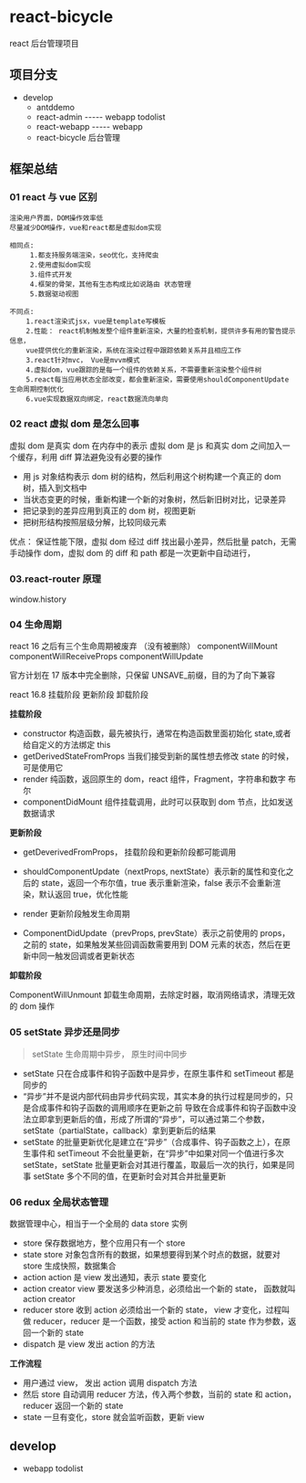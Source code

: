# react-bicycle

react 后台管理项目



## 项目分支

- develop
  - antddemo
  - react-admin ----- webapp todolist
  - react-webapp ----- webapp
  - react-bicycle  后台管理
## 框架总结

### 01 react 与 vue 区别

```
渲染用户界面，DOM操作效率低
尽量减少DOM操作，vue和react都是虚拟dom实现

相同点:
     1.都支持服务端渲染，seo优化，支持爬虫
     2.使用虚拟dom实现
     3.组件式开发
     4.框架的骨架，其他有生态构成比如说路由 状态管理
     5.数据驱动视图

不同点:
    1.react渲染式jsx，vue是template写模板
    2.性能： react机制触发整个组件重新渲染，大量的检查机制，提供许多有用的警告提示信息，
    vue提供优化的重新渲染，系统在渲染过程中跟踪依赖关系并且相应工作
    3.react针对mvc， Vue是mvvm模式
    4.虚拟dom，vue跟踪的是每一个组件的依赖关系，不需要重新渲染整个组件树
    5.react每当应用状态全部改变，都会重新渲染，需要使用shouldComponentUpdate 生命周期控制优化
    6.vue实现数据双向绑定，react数据流向单向
```

### 02 react 虚拟 dom 是怎么回事

虚拟 dom 是真实 dom 在内存中的表示
虚拟 dom 是 js 和真实 dom 之间加入一个缓存，利用 diff 算法避免没有必要的操作

- 用 js 对象结构表示 dom 树的结构，然后利用这个树构建一个真正的 dom 树，插入到文档中
- 当状态变更的时候，重新构建一个新的对象树，然后新旧树对比，记录差异
- 把记录到的差异应用到真正的 dom 树，视图更新
- 把树形结构按照层级分解，比较同级元素

优点： 保证性能下限，虚拟 dom 经过 diff 找出最小差异，然后批量 patch，无需手动操作 dom，虚拟 dom 的 diff 和 path 都是一次更新中自动进行，

### 03.react-router 原理

window.history

### 04 生命周期

react 16 之后有三个生命周期被废弃 （没有被删除）
componentWillMount
componentWillReceiveProps
componentWillUpdate

官方计划在 17 版本中完全删除，只保留 UNSAVE\_前缀，目的为了向下兼容

react 16.8 挂载阶段 更新阶段 卸载阶段

**挂载阶段**

- constructor 构造函数，最先被执行，通常在构造函数里面初始化 state,或者给自定义的方法绑定 this
- getDerivedStateFromProps 当我们接受到新的属性想去修改 state 的时候，可是使用它
- render 纯函数，返回原生的 dom，react 组件，Fragment，字符串和数字 布尔
- componentDidMount 组件挂载调用，此时可以获取到 dom 节点，比如发送数据请求

**更新阶段**

- getDeverivedFromProps， 挂载阶段和更新阶段都可能调用
- shouldComponentUpdate（nextProps, nextState）表示新的属性和变化之后的 state，返回一个布尔值，true 表示重新渲染，false 表示不会重新渲染，默认返回 true，优化性能

- render 更新阶段触发生命周期
- ComponentDidUpdate（prevProps, prevState）表示之前使用的 props，之前的 state，如果触发某些回调函数需要用到 DOM 元素的状态，然后在更新中同一触发回调或者更新状态

**卸载阶段**

ComponentWillUnmount 卸载生命周期，去除定时器，取消网络请求，清理无效的 dom 操作

### 05 setState 异步还是同步

> setState 生命周期中异步， 原生时间中同步

- setState 只在合成事件和钩子函数中是异步，在原生事件和 setTimeout 都是同步的
- “异步”并不是说内部代码由异步代码实现，其实本身的执行过程是同步的，只是合成事件和钩子函数的调用顺序在更新之前
  导致在合成事件和钩子函数中没法立即拿到更新后的值，形成了所谓的“异步”，可以通过第二个参数，setState（partialState，callback）拿到更新后的结果
- setState 的批量更新优化是建立在“异步”（合成事件、钩子函数之上），在原生事件和 setTimeout 不会批量更新，在“异步”中如果对同一个值进行多次 setState，setState 批量更新会对其进行覆盖，取最后一次的执行，如果是同事 setState 多个不同的值，在更新时会对其合并批量更新

### 06 redux 全局状态管理

数据管理中心，相当于一个全局的 data store 实例

- store 保存数据地方，整个应用只有一个 store
- state store 对象包含所有的数据，如果想要得到某个时点的数据，就要对 store 生成快照，数据集合
- action action 是 view 发出通知，表示 state 要变化
- action creator view 要发送多少种消息，必须给出一个新的 state， 函数就叫 action creator
- reducer store 收到 action 必须给出一个新的 state， view 才变化，过程叫做 reducer，reducer 是一个函数，接受 action 和当前的 state 作为参数，返回一个新的 state
- dispatch 是 view 发出 action 的方法

**工作流程**

- 用户通过 view， 发出 action 调用 dispatch 方法
- 然后 store 自动调用 reducer 方法，传入两个参数，当前的 state 和 action，reducer 返回一个新的 state
- state 一旦有变化，store 就会监听函数，更新 view





## develop
  - webapp todolist